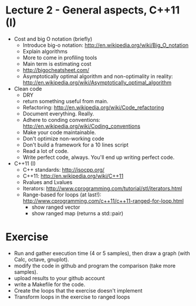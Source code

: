 # Lecture 2 - General aspects, C++11 (I)

- Cost and big O notation (briefly)
    - Introduce big-o notation: http://en.wikipedia.org/wiki/Big_O_notation
    - Explain algorithms
    - More to come in profiling tools
    - Main term is estimating cost
    - http://bigocheatsheet.com/
    - Asymptotically optimal algorithm and non-optimality in reality: 
      http://en.wikipedia.org/wiki/Asymptotically_optimal_algorithm
- Clean code
    - DRY
    - return something useful from main.
    - Refactoring: http://en.wikipedia.org/wiki/Code_refactoring
    - Document everything. Really.
    - Adhere to conding conventions: http://en.wikipedia.org/wiki/Coding_conventions
    - Make your code maintainable.
    - Don't optimize non-working code
    - Don't build a framework for a 10 lines script
    - Read a lot of code.
    - Write perfect code, always. You'll end up writing perfect code.
- C++11 (I)
    - C++ standards: http://isocpp.org/
    - C++11: http://en.wikipedia.org/wiki/C++11
    - Rvalues and Lvalues
    - Iterators: http://www.cprogramming.com/tutorial/stl/iterators.html
    - Range-based for loops (at last!): http://www.cprogramming.com/c++11/c++11-ranged-for-loop.html
        - show ranged vector
        - show ranged map (returns a std::pair)

# Exercise

- Run and gather execution time (4 or 5 samples), then draw a graph (with Calc, octave, gnuplot).
- modify the code in github and program the comparison (take more samples).
- upload results to your github account
- write a Makefile for the code.
- Create the loops that the exercise doesn't implement
- Transform loops in the exercise to ranged loops
